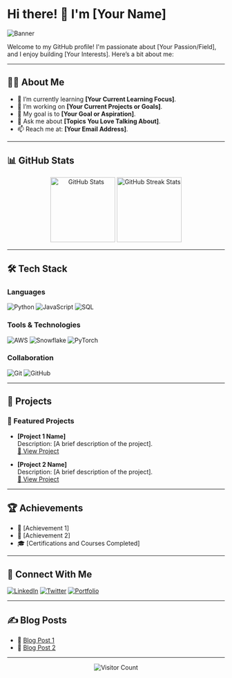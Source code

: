 # Hi there! 👋 I'm [Your Name]

![Banner](https://via.placeholder.com/1200x300.png?text=Your+Custom+Banner+Here)

Welcome to my GitHub profile! I'm passionate about [Your Passion/Field], and I enjoy building [Your Interests]. Here’s a bit about me:

---

## 🧑‍💻 About Me
- 🌱 I’m currently learning **[Your Current Learning Focus]**.
- 🚀 I’m working on **[Your Current Projects or Goals]**.
- 🎯 My goal is to **[Your Goal or Aspiration]**.
- 💬 Ask me about **[Topics You Love Talking About]**.
- 📫 Reach me at: **[Your Email Address]**.

---

## 📊 GitHub Stats

<div align="center">
  <img src="https://github-readme-stats.vercel.app/api?username=YOUR_USERNAME&show_icons=true&theme=radical" alt="GitHub Stats" height="150"/>
  <img src="https://github-readme-streak-stats.herokuapp.com?user=YOUR_USERNAME&theme=radical" alt="GitHub Streak Stats" height="150"/>
</div>

---

## 🛠️ Tech Stack

### Languages
![Python](https://img.shields.io/badge/-Python-3776AB?logo=python&logoColor=white&style=flat)
![JavaScript](https://img.shields.io/badge/-JavaScript-F7DF1E?logo=javascript&logoColor=black&style=flat)
![SQL](https://img.shields.io/badge/-SQL-003B57?logo=sqlite&logoColor=white&style=flat)

### Tools & Technologies
![AWS](https://img.shields.io/badge/-AWS-232F3E?logo=amazon-aws&logoColor=white&style=flat)
![Snowflake](https://img.shields.io/badge/-Snowflake-29B5E8?logo=snowflake&logoColor=white&style=flat)
![PyTorch](https://img.shields.io/badge/-PyTorch-EE4C2C?logo=pytorch&logoColor=white&style=flat)

### Collaboration
![Git](https://img.shields.io/badge/-Git-F05032?logo=git&logoColor=white&style=flat)
![GitHub](https://img.shields.io/badge/-GitHub-181717?logo=github&logoColor=white&style=flat)

---

## 🚀 Projects

### 📌 Featured Projects
- **[Project 1 Name]**  
  Description: [A brief description of the project].  
  [🔗 View Project](#)

- **[Project 2 Name]**  
  Description: [A brief description of the project].  
  [🔗 View Project](#)

---

## 🏆 Achievements
- 🥇 [Achievement 1]
- 🏅 [Achievement 2]
- 🎓 [Certifications and Courses Completed]

---

## 🌟 Connect With Me

[![LinkedIn](https://img.shields.io/badge/-LinkedIn-0077B5?logo=linkedin&logoColor=white&style=flat)](https://www.linkedin.com/in/YOUR_LINKEDIN)
[![Twitter](https://img.shields.io/badge/-Twitter-1DA1F2?logo=twitter&logoColor=white&style=flat)](https://twitter.com/YOUR_TWITTER)
[![Portfolio](https://img.shields.io/badge/-Portfolio-000000?logo=firefox&logoColor=white&style=flat)](https://YOUR_PORTFOLIO)

---

## ✍️ Blog Posts
- 📝 [Blog Post 1](#)
- 📝 [Blog Post 2](#)

---

<div align="center">
  <img src="https://visitor-badge.glitch.me/badge?page_id=YOUR_USERNAME.YOUR_USERNAME" alt="Visitor Count">
</div>
